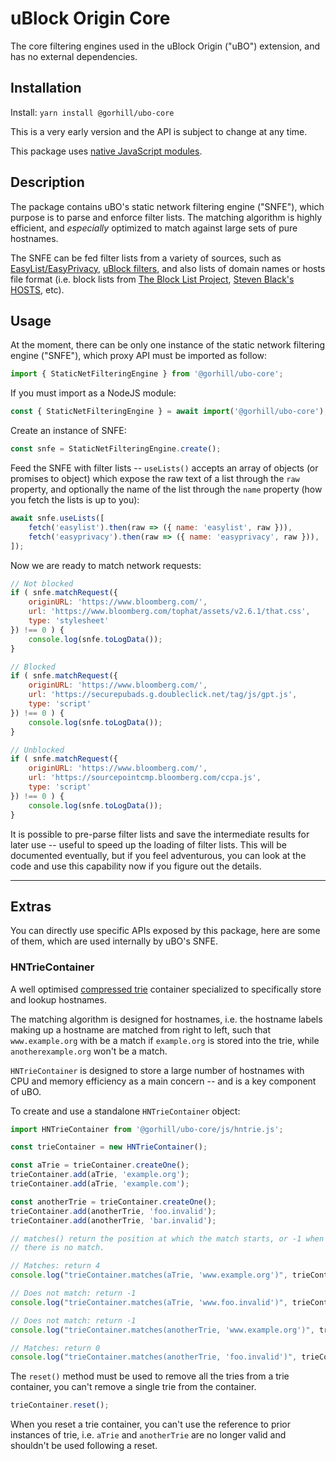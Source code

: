 # uBlock Origin Core

The core filtering engines used in the uBlock Origin ("uBO") extension, and has
no external dependencies.

## Installation

Install: `yarn install @gorhill/ubo-core`

This is a very early version and the API is subject to change at any time.

This package uses [native JavaScript modules](https://developer.mozilla.org/en-US/docs/Web/JavaScript/Guide/Modules).

## Description

The package contains uBO's static network filtering engine ("SNFE"), which
purpose is to parse and enforce filter lists. The matching algorithm is highly
efficient, and _especially_ optimized to match against large sets of pure
hostnames.

The SNFE can be fed filter lists from a variety of sources, such as [EasyList/EasyPrivacy](https://easylist.to/),
[uBlock filters](https://github.com/uBlockOrigin/uAssets/tree/master/filters),
and also lists of domain names or hosts file format (i.e. block lists from [The Block List Project](https://github.com/blocklistproject/Lists#the-block-list-project),
[Steven Black's HOSTS](https://github.com/StevenBlack/hosts#readme), etc).

## Usage

At the moment, there can be only one instance of the static network filtering
engine ("SNFE"), which proxy API must be imported as follow:

```js
import { StaticNetFilteringEngine } from '@gorhill/ubo-core';
```

If you must import as a NodeJS module:

```js
const { StaticNetFilteringEngine } = await import('@gorhill/ubo-core');
```

Create an instance of SNFE:

```js
const snfe = StaticNetFilteringEngine.create();
```

Feed the SNFE with filter lists -- `useLists()` accepts an array of
objects (or promises to object) which expose the raw text of a list
through the `raw` property, and optionally the name of the list through the
`name` property (how you fetch the lists is up to you):

```js
await snfe.useLists([
    fetch('easylist').then(raw => ({ name: 'easylist', raw })),
    fetch('easyprivacy').then(raw => ({ name: 'easyprivacy', raw })),
]);
```

Now we are ready to match network requests:

```js
// Not blocked
if ( snfe.matchRequest({
    originURL: 'https://www.bloomberg.com/',
    url: 'https://www.bloomberg.com/tophat/assets/v2.6.1/that.css',
    type: 'stylesheet'
}) !== 0 ) {
    console.log(snfe.toLogData());
}

// Blocked
if ( snfe.matchRequest({
    originURL: 'https://www.bloomberg.com/',
    url: 'https://securepubads.g.doubleclick.net/tag/js/gpt.js',
    type: 'script'
}) !== 0 ) {
    console.log(snfe.toLogData());
}

// Unblocked
if ( snfe.matchRequest({
    originURL: 'https://www.bloomberg.com/',
    url: 'https://sourcepointcmp.bloomberg.com/ccpa.js',
    type: 'script'
}) !== 0 ) {
    console.log(snfe.toLogData());
}
```

It is possible to pre-parse filter lists and save the intermediate results for
later use -- useful to speed up the loading of filter lists. This will be
documented eventually, but if you feel adventurous, you can look at the code
and use this capability now if you figure out the details.

---

## Extras

You can directly use specific APIs exposed by this package, here are some of
them, which are used internally by uBO's SNFE.

### HNTrieContainer

A well optimised [compressed trie](https://en.wikipedia.org/wiki/Trie#Compressing_tries)
container specialized to specifically store and lookup hostnames.

The matching algorithm is designed for hostnames, i.e. the hostname labels
making up a hostname are matched from right to left, such that `www.example.org`
with be a match if `example.org` is stored into the trie, while
`anotherexample.org` won't be a match.

`HNTrieContainer` is designed to store a large number of hostnames with CPU and
memory efficiency as a main concern -- and is a key component of uBO.

To create and use a standalone `HNTrieContainer` object:

```js
import HNTrieContainer from '@gorhill/ubo-core/js/hntrie.js';

const trieContainer = new HNTrieContainer();

const aTrie = trieContainer.createOne();
trieContainer.add(aTrie, 'example.org');
trieContainer.add(aTrie, 'example.com');

const anotherTrie = trieContainer.createOne();
trieContainer.add(anotherTrie, 'foo.invalid');
trieContainer.add(anotherTrie, 'bar.invalid');

// matches() return the position at which the match starts, or -1 when
// there is no match.

// Matches: return 4
console.log("trieContainer.matches(aTrie, 'www.example.org')", trieContainer.matches(aTrie, 'www.example.org'));

// Does not match: return -1
console.log("trieContainer.matches(aTrie, 'www.foo.invalid')", trieContainer.matches(aTrie, 'www.foo.invalid'));

// Does not match: return -1
console.log("trieContainer.matches(anotherTrie, 'www.example.org')", trieContainer.matches(anotherTrie, 'www.example.org'));

// Matches: return 0
console.log("trieContainer.matches(anotherTrie, 'foo.invalid')", trieContainer.matches(anotherTrie, 'foo.invalid'));
```

The `reset()` method must be used to remove all the tries from a trie container,
you can't remove a single trie from the container.

```js
trieContainer.reset();
```

When you reset a trie container, you can't use the reference to prior instances
of trie, i.e. `aTrie` and `anotherTrie` are no longer valid and shouldn't be
used following a reset.
